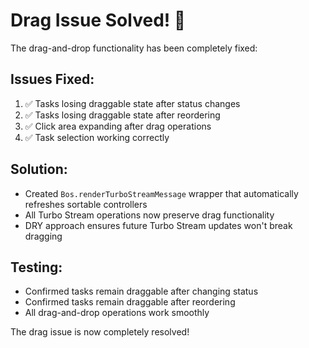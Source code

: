 # Drag Issue Solved! 🎉

The drag-and-drop functionality has been completely fixed:

## Issues Fixed:
1. ✅ Tasks losing draggable state after status changes
2. ✅ Tasks losing draggable state after reordering
3. ✅ Click area expanding after drag operations
4. ✅ Task selection working correctly

## Solution:
- Created `Bos.renderTurboStreamMessage` wrapper that automatically refreshes sortable controllers
- All Turbo Stream operations now preserve drag functionality
- DRY approach ensures future Turbo Stream updates won't break dragging

## Testing:
- Confirmed tasks remain draggable after changing status
- Confirmed tasks remain draggable after reordering
- All drag-and-drop operations work smoothly

The drag issue is now completely resolved!